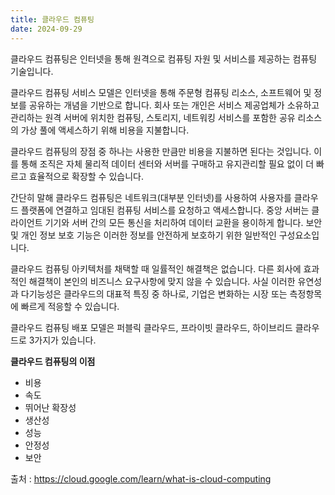 ```yaml
---
title: 클라우드 컴퓨팅
date: 2024-09-29
---
```


클라우드 컴퓨팅은 인터넷을 통해 원격으로 컴퓨팅 자원 및 서비스를 제공하는 컴퓨팅 기술입니다.

<!--more-->

클라우드 컴퓨팅 서비스 모델은 인터넷을 통해 주문형 컴퓨팅 리소스, 소프트웨어 및 정보를 공유하는 개념을 기반으로 합니다. 회사 또는 개인은 서비스 제공업체가 소유하고 관리하는 원격 서버에 위치한 컴퓨팅, 스토리지, 네트워킹 서비스를 포함한 공유 리소스의 가상 풀에 액세스하기 위해 비용을 지불합니다.

클라우드 컴퓨팅의 장점 중 하나는 사용한 만큼만 비용을 지불하면 된다는 것입니다. 이를 통해 조직은 자체 물리적 데이터 센터와 서버를 구매하고 유지관리할 필요 없이 더 빠르고 효율적으로 확장할 수 있습니다.  

간단히 말해 클라우드 컴퓨팅은 네트워크(대부분 인터넷)를 사용하여 사용자를 클라우드 플랫폼에 연결하고 임대된 컴퓨팅 서비스를 요청하고 액세스합니다. 중앙 서버는 클라이언트 기기와 서버 간의 모든 통신을 처리하여 데이터 교환을 용이하게 합니다. 보안 및 개인 정보 보호 기능은 이러한 정보를 안전하게 보호하기 위한 일반적인 구성요소입니다.  

클라우드 컴퓨팅 아키텍처를 채택할 때 일률적인 해결책은 없습니다. 다른 회사에 효과적인 해결책이 본인의 비즈니스 요구사항에 맞지 않을 수 있습니다. 사실 이러한 유연성과 다기능성은 클라우드의 대표적 특징 중 하나로, 기업은 변화하는 시장 또는 측정항목에 빠르게 적응할 수 있습니다.

클라우드 컴퓨팅 배포 모델은 퍼블릭 클라우드, 프라이빗 클라우드, 하이브리드 클라우드로 3가지가 있습니다.

__클라우드 컴퓨팅의 이점__

- 비용
- 속도
- 뛰어난 확장성
- 생산성
- 성능
- 안정성
- 보안

출처 : https://cloud.google.com/learn/what-is-cloud-computing

<!-- *출처: [Unsplash](https://www.ingenious.co.uk/wp-content/uploads/2023/08/What-is-Cloud-Computing-and-How-Can-it-Benefit-Our-Company-1024x512.jpeg)* -->
